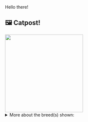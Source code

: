Hello there!



## 🖼️ Catpost!

<sub>
    <img src="https://cdn2.thecatapi.com/images/us5eEBouq.jpg" height="256">
</sub>


<details>
<summary>More about the breed(s) shown:</summary>

Breed: Javanese

Description: Javanese are endlessly interested, intelligent and active. They tend to enjoy jumping to great heights, playing with fishing pole-type or other interactive toys and just generally investigating their surroundings. He will attempt to copy things you do, such as opening doors or drawers.

Links:
<ul>
  <li>CFA None available</li>
  <li>Wikipedia https://en.wikipedia.org/wiki/Javanese_cat</li>
</ul> 

</details>
